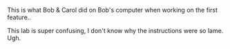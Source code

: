 This is what Bob & Carol did on Bob's computer when working on the first feature..

This lab is super confusing, I don't know why the instructions were so lame. Ugh.